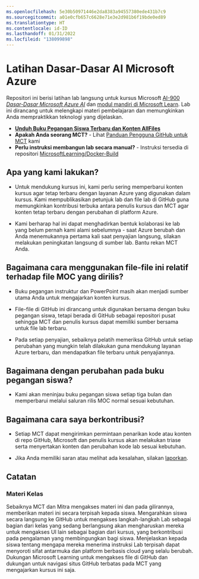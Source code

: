 ```yaml
---
ms.openlocfilehash: 5e30b50971446e2da8383a94557380ede431b7c9
ms.sourcegitcommit: a01e0cfb657c6628e71e3e2d981b6f19bde0ed89
ms.translationtype: HT
ms.contentlocale: id-ID
ms.lasthandoff: 01/31/2022
ms.locfileid: "138099898"
---
```

# <a name="microsoft-azure-ai-fundamentals-exercises"></a>Latihan Dasar-Dasar AI Microsoft Azure

Repositori ini berisi latihan lab langsung untuk kursus Microsoft [AI-900 *Dasar-Dasar Microsoft Azure AI*](https://docs.microsoft.com/en-us/learn/certifications/courses/ai-900t00) dan [modul mandiri di Microsoft Learn](https://docs.microsoft.com/learn/certifications/azure-ai-fundamentals). Lab ini dirancang untuk melengkapi materi pembelajaran dan memungkinkan Anda mempraktikkan teknologi yang dijelaskan. 

- **[Unduh Buku Pegangan Siswa Terbaru dan Konten AllFiles](../../releases/latest)**
- **Apakah Anda seorang MCT?** - Lihat [Panduan Pengguna GitHub untuk MCT](https://microsoftlearning.github.io/MCT-User-Guide/) kami
- **Perlu instruksi membangun lab secara manual?** - Instruksi tersedia di repositori [MicrosoftLearning/Docker-Build](https://github.com/MicrosoftLearning/Docker-Build)

## <a name="what-are-we-doing"></a>Apa yang kami lakukan?

- Untuk mendukung kursus ini, kami perlu sering memperbarui konten kursus agar tetap terbaru dengan layanan Azure yang digunakan dalam kursus.  Kami mempublikasikan petunjuk lab dan file lab di GitHub guna memungkinkan kontribusi terbuka antara penulis kursus dan MCT agar konten tetap terbaru dengan perubahan di platform Azure.

- Kami berharap hal ini dapat menghadirkan bentuk kolaborasi ke lab yang belum pernah kami alami sebelumnya - saat Azure berubah dan Anda menemukannya pertama kali saat penyajian langsung, silakan melakukan peningkatan langsung di sumber lab.  Bantu rekan MCT Anda.

## <a name="how-should-i-use-these-files-relative-to-the-released-moc-files"></a>Bagaimana cara menggunakan file-file ini relatif terhadap file MOC yang dirilis?

- Buku pegangan instruktur dan PowerPoint masih akan menjadi sumber utama Anda untuk mengajarkan konten kursus.

- File-file di GitHub ini dirancang untuk digunakan bersama dengan buku pegangan siswa, tetapi berada di GitHub sebagai repositori pusat sehingga MCT dan penulis kursus dapat memiliki sumber bersama untuk file lab terbaru.

- Pada setiap penyajian, sebaiknya pelatih memeriksa GitHub untuk setiap perubahan yang mungkin telah dilakukan guna mendukung layanan Azure terbaru, dan mendapatkan file terbaru untuk penyajiannya.

## <a name="what-about-changes-to-the-student-handbook"></a>Bagaimana dengan perubahan pada buku pegangan siswa?

- Kami akan meninjau buku pegangan siswa setiap tiga bulan dan memperbarui melalui saluran rilis MOC normal sesuai kebutuhan.

## <a name="how-do-i-contribute"></a>Bagaimana cara saya berkontribusi?

- Setiap MCT dapat mengirimkan permintaan penarikan kode atau konten di repo GitHub, Microsoft dan penulis kursus akan melakukan triase serta menyertakan konten dan perubahan kode lab sesuai kebutuhan.

- Jika Anda memiliki saran atau melihat ada kesalahan, silakan [laporkan](https://docs.microsoft.com/learn/support/troubleshooting#report-feedback).

## <a name="notes"></a>Catatan 

### <a name="classroom-materials"></a>Materi Kelas

Sebaiknya MCT dan Mitra mengakses materi ini dan pada gilirannya, memberikan materi ini secara terpisah kepada siswa.  Mengarahkan siswa secara langsung ke GitHub untuk mengakses langkah-langkah Lab sebagai bagian dari kelas yang sedang berlangsung akan mengharuskan mereka untuk mengakses UI lain sebagai bagian dari kursus, yang berkontribusi pada pengalaman yang membingungkan bagi siswa. Menjelaskan kepada siswa tentang mengapa mereka menerima instruksi Lab terpisah dapat menyoroti sifat antarmuka dan platform berbasis cloud yang selalu berubah. Dukungan Microsoft Learning untuk mengakses file di GitHub dan dukungan untuk navigasi situs GitHub terbatas pada MCT yang mengajarkan kursus ini saja.
